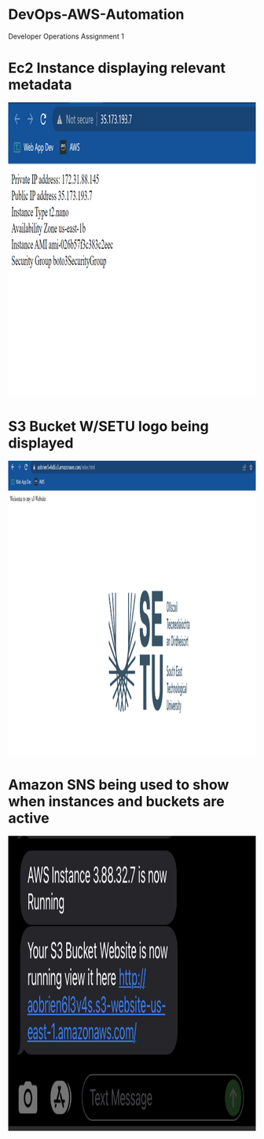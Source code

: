 # DevOps-AWS-Automation


Developer Operations Assignment 1


# Ec2 Instance displaying relevant metadata
<img src="ec2.png" alt="Ec2" style="width:800px;height:600px;" class="center">
</p>




# S3 Bucket W/SETU logo being displayed
<img src="s3.png" alt="Ec2" style="width:800px;height:600px;" class="center">
</p>


# Amazon SNS being used to show when instances and buckets are active

<img src="sns.jpg" alt="Ec2" style="width:800px;height:600px;" class="center">
</p>



